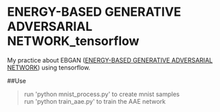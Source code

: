 # ENERGY-BASED GENERATIVE ADVERSARIAL NETWORK_tensorflow
My practice about EBGAN ([ENERGY-BASED GENERATIVE ADVERSARIAL NETWORK](https://arxiv.org/abs/1609.03126)) using tensorflow.<br>

##Use
> run 'python mnist_process.py' to create mnist samples<br>
> run 'python train_aae.py' to train the AAE network<br>